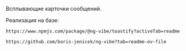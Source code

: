Всплывающие карточки сообщений.

Реализация на базе:

    https://www.npmjs.com/package/@ng-vibe/toastify?activeTab=readme

    https://github.com/boris-jenicek/ng-vibe?tab=readme-ov-file

